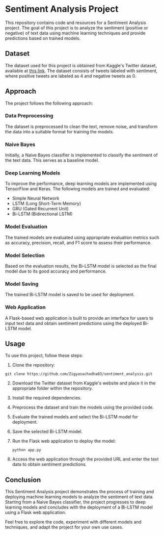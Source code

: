 # Sentiment Analysis Project

This repository contains code and resources for a Sentiment Analysis project. The goal of this project is to analyze the sentiment (positive or negative) of text data using machine learning techniques and provide predictions based on trained models.

## Dataset

The dataset used for this project is obtained from Kaggle's Twitter dataset, available at [this link](https://www.kaggle.com/datasets/kazanova/sentiment140). The dataset consists of tweets labeled with sentiment, where positive tweets are labeled as 4 and negative tweets as 0.

## Approach

The project follows the following approach:

### Data Preprocessing

The dataset is preprocessed to clean the text, remove noise, and transform the data into a suitable format for training the models.

### Naive Bayes

Initially, a Naive Bayes classifier is implemented to classify the sentiment of the text data. This serves as a baseline model.

### Deep Learning Models

To improve the performance, deep learning models are implemented using TensorFlow and Keras. The following models are trained and evaluated:

- Simple Neural Network
- LSTM (Long Short-Term Memory)
- GRU (Gated Recurrent Unit)
- Bi-LSTM (Bidirectional LSTM)

### Model Evaluation

The trained models are evaluated using appropriate evaluation metrics such as accuracy, precision, recall, and F1 score to assess their performance.

### Model Selection

Based on the evaluation results, the Bi-LSTM model is selected as the final model due to its good accuracy and performance.

### Model Saving

The trained Bi-LSTM model is saved to be used for deployment.

### Web Application

A Flask-based web application is built to provide an interface for users to input text data and obtain sentiment predictions using the deployed Bi-LSTM model.

## Usage

To use this project, follow these steps:

1. Clone the repository:
```
git clone https://github.com/Zigyasachadha03/sentiment_analysis.git
```

2. Download the Twitter dataset from Kaggle's website and place it in the appropriate folder within the repository.

3. Install the required dependencies.

4. Preprocess the dataset and train the models using the provided code.

5. Evaluate the trained models and select the Bi-LSTM model for deployment.

6. Save the selected Bi-LSTM model.

7. Run the Flask web application to deploy the model:
   ```
   python app.py
   ```
8. Access the web application through the provided URL and enter the text data to obtain sentiment predictions.

## Conclusion

This Sentiment Analysis project demonstrates the process of training and deploying machine learning models to analyze the sentiment of text data. Starting from a Naive Bayes classifier, the project progresses to deep learning models and concludes with the deployment of a Bi-LSTM model using a Flask web application.

Feel free to explore the code, experiment with different models and techniques, and adapt the project for your own use cases.
